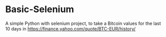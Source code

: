 # Basic-Selenium

A simple Python with selenium project, to take a Bitcoin values for the last 10 days in https://finance.yahoo.com/quote/BTC-EUR/history/
